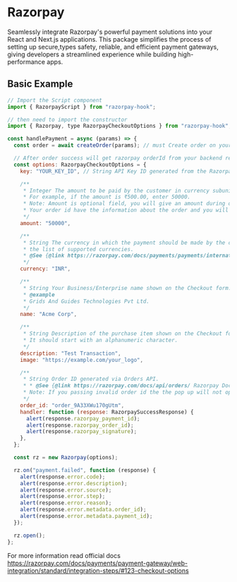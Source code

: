 # Razorpay

Seamlessly integrate Razorpay's powerful payment solutions into your React and Next.js applications. This package simplifies the process of setting up secure,types safety, reliable, and efficient payment gateways, giving developers a streamlined experience while building high-performance apps.

## Basic Example

```js
// Import the Script component
import { RazorpayScript } from "razorpay-hook";
```

```js
// then need to import the constructor
import { Razorpay, type RazorpayCheckoutOptions } from "razorpay-hook";

const handlePayment = async (params) => {
  const order = await createOrder(params); // must Create order on your backend for security purpose

  // After order success will get razorpay orderId from your backend response
  const options: RazorpayCheckoutOptions = {
    key: "YOUR_KEY_ID", // String API Key ID generated from the Razorpay Dashboard.

    /**
     * Integer The amount to be paid by the customer in currency subunits.
     * For example, if the amount is ₹500.00, enter 50000.
     * Note: Amount is optional field, you will give an amount during order creation in backend.
     * Your order id have the information about the order and you will notice when the pop up is open.
     */
    amount: "50000",

    /**
     * String The currency in which the payment should be made by the customer.
     * the list of supported currencies.
     * @See {@link https://razorpay.com/docs/payments/payments/international-payments/#supported-currencies Razorpay Docs }
     */
    currency: "INR",

    /**
     * String Your Business/Enterprise name shown on the Checkout form.
     * @example
     * Grids And Guides Technologies Pvt Ltd.
     */
    name: "Acme Corp",

    /**
     * String Description of the purchase item shown on the Checkout form.
     * It should start with an alphanumeric character.
     */
    description: "Test Transaction",
    image: "https://example.com/your_logo",

    /**
     * String Order ID generated via Orders API.
     * * @See {@link https://razorpay.com/docs/api/orders/ Razorpay Docs }
     * Note: If you passing invalid order id the the pop up will not open, you will see the error from the console.
     */
    order_id: "order_9A33XWu170gUtm",
    handler: function (response: RazorpaySuccessResponse) {
      alert(response.razorpay_payment_id);
      alert(response.razorpay_order_id);
      alert(response.razorpay_signature);
    },
  };

  const rz = new Razorpay(options);

  rz.on("payment.failed", function (response) {
    alert(response.error.code);
    alert(response.error.description);
    alert(response.error.source);
    alert(response.error.step);
    alert(response.error.reason);
    alert(response.error.metadata.order_id);
    alert(response.error.metadata.payment_id);
  });

  rz.open();
};
```

For more information read official docs https://razorpay.com/docs/payments/payment-gateway/web-integration/standard/integration-steps/#123-checkout-options
